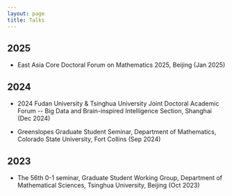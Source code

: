 ```yaml
---
layout: page
title: Talks
---
```


## 2025 ##
- East Asia Core Doctoral Forum on Mathematics 2025, Beijing (Jan 2025)

## 2024 ##

- 2024 Fudan University & Tsinghua University Joint Doctoral Academic Forum -- Big Data and Brain-inspired Intelligence Section, Shanghai (Dec 2024)

- Greenslopes Graduate Student Seminar, Department of Mathematics, Colorado State University, Fort Collins (Sep 2024)
  
## 2023 ##

- The 56th 0-1 seminar, Graduate Student Working Group, Department of Mathematical Sciences, Tsinghua University, Beijing (Oct 2023)
